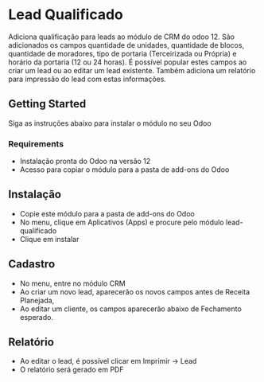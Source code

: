 # Lead Qualificado
Adiciona qualificação para leads ao módulo de CRM do odoo 12.
São adicionados os campos quantidade de unidades, quantidade de blocos, quantidade de moradores, tipo de portaria (Terceirizada ou Própria) e horário da portaria (12 ou 24 horas).
É possível popular estes campos ao criar um lead ou ao editar um lead existente.
Também adiciona um relatório para impressão do lead com estas informações.

## Getting Started

Siga as instruções abaixo para instalar o módulo no seu Odoo

### Requirements

 - Instalação pronta do Odoo na versão 12
 - Acesso para copiar o módulo para a pasta de add-ons do Odoo

## Instalação

 - Copie este módulo para a pasta de add-ons do Odoo
 - No menu, clique em Aplicativos (Apps) e procure pelo módulo lead-qualificado
 - Clique em instalar

## Cadastro
 - No menu, entre no módulo CRM
 - Ao criar um novo lead, aparecerão os novos campos antes de Receita Planejada,
 - Ao editar um cliente, os campos aparecerão abaixo de Fechamento esperado.

## Relatório
 - Ao editar o lead, é possível clicar em Imprimir -> Lead
 - O relatório será gerado em PDF
